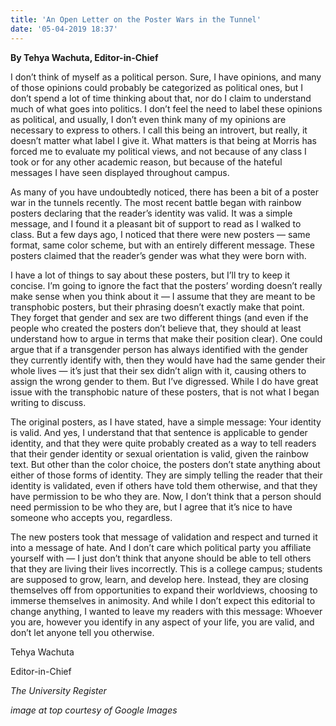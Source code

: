```yaml
---
title: 'An Open Letter on the Poster Wars in the Tunnel'
date: '05-04-2019 18:37'
---
```


**By Tehya Wachuta, Editor-in-Chief**

I don’t think of myself as a political person. Sure, I have opinions, and many of those opinions could probably be categorized as political ones, but I don’t spend a lot of time thinking about that, nor do I claim to understand much of what goes into politics. I don’t feel the need to label these opinions as political, and usually, I don’t even think many of my opinions are necessary to express to others. I call this being an introvert, but really, it doesn’t matter what label I give it. What matters is that being at Morris has forced me to evaluate my political views, and not because of any class I took or for any other academic reason, but because of the hateful messages I have seen displayed throughout campus.

As many of you have undoubtedly noticed, there has been a bit of a poster war in the tunnels recently. The most recent battle began with rainbow posters declaring that the reader’s identity was valid. It was a simple message, and I found it a pleasant bit of support to read as I walked to class. But a few days ago, I noticed that there were new posters — same format, same color scheme, but with an entirely different message. These posters claimed that the reader’s gender was what they were born with.

I have a lot of things to say about these posters, but I’ll try to keep it concise. I’m going to ignore the fact that the posters’ wording doesn’t really make sense when you think about it — I assume that they are meant to be transphobic posters, but their phrasing doesn’t exactly make that point. They forget that gender and sex are two different things (and even if the people who created the posters don’t believe that, they should at least understand how to argue in terms that make their position clear). One could argue that if a transgender person has always identified with the gender they currently identify with, then they would have had the same gender their whole lives — it’s just that their sex didn’t align with it, causing others to assign the wrong gender to them. But I’ve digressed. While I do have great issue with the transphobic nature of these posters, that is not what I began writing to discuss.

The original posters, as I have stated, have a simple message: Your identity is valid. And yes, I understand that that sentence is applicable to gender identity, and that they were quite probably created as a way to tell readers that their gender identity or sexual orientation is valid, given the rainbow text. But other than the color choice, the posters don’t state anything about either of those forms of identity. They are simply telling the reader that their identity is validated, even if others have told them otherwise, and that they have permission to be who they are. Now, I don’t think that a person should need permission to be who they are, but I agree that it’s nice to have someone who accepts you, regardless.

The new posters took that message of validation and respect and turned it into a message of hate. And I don’t care which political party you affiliate yourself with — I just don’t think that anyone should be able to tell others that they are living their lives incorrectly. This is a college campus; students are supposed to grow, learn, and develop here. Instead, they are closing themselves off from opportunities to expand their worldviews, choosing to immerse themselves in animosity. And while I don’t expect this editorial to change anything, I wanted to leave my readers with this message: Whoever you are, however you identify in any aspect of your life, you are valid, and don’t let anyone tell you otherwise.

Tehya Wachuta

Editor-in-Chief

_The University Register_



_image at top courtesy of Google Images_